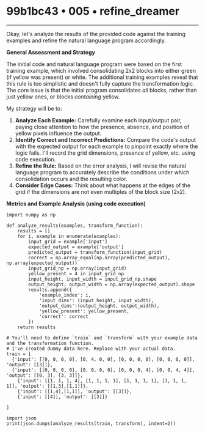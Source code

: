 # 99b1bc43 • 005 • refine_dreamer

---
Okay, let's analyze the results of the provided code against the training examples and refine the natural language program accordingly.

**General Assessment and Strategy**

The initial code and natural language program were based on the first training example, which involved consolidating 2x2 blocks into either green (if yellow was present) or white. The additional training examples reveal that this rule is too simplistic and doesn't fully capture the transformation logic. The core issue is that the initial program consolidates _all_ blocks, rather than just yellow ones, or blocks *containing* yellow.

My strategy will be to:

1.  **Analyze Each Example:** Carefully examine each input/output pair, paying close attention to how the presence, absence, and position of yellow pixels influence the output.
2.  **Identify Correct and Incorrect Predictions:** Compare the code's output with the expected output for each example to pinpoint exactly where the logic fails. I'll record the grid dimensions, presence of yellow, etc. using code execution.
3.  **Refine the Rule:** Based on the error analysis, I will revise the natural language program to accurately describe the conditions under which consolidation occurs and the resulting color.
4.  **Consider Edge Cases:** Think about what happens at the edges of the grid if the dimensions are not even multiples of the block size (2x2).

**Metrics and Example Analysis (using code execution)**
```tool_code
import numpy as np

def analyze_results(examples, transform_function):
    results = []
    for i, example in enumerate(examples):
        input_grid = example['input']
        expected_output = example['output']
        predicted_output = transform_function(input_grid)
        correct = np.array_equal(np.array(predicted_output), np.array(expected_output))
        input_grid_np = np.array(input_grid)
        yellow_present = 4 in input_grid_np
        input_height, input_width = input_grid_np.shape
        output_height, output_width = np.array(expected_output).shape
        results.append({
            'example_index': i,
            'input_dims': (input_height, input_width),
            'output_dims':(output_height, output_width),
            'yellow_present': yellow_present,
            'correct': correct
        })
    return results

# You'll need to define `train` and `transform` with your example data and the transformation function.
# I've created dummy data here. Replace with your actual data.
train = [
  {'input': [[0, 0, 0, 0], [0, 4, 0, 0], [0, 0, 0, 0], [0, 0, 0, 0]], 'output': [[3]]},
  {'input': [[0, 0, 0, 0], [0, 0, 0, 0], [0, 0, 0, 4], [0, 0, 4, 4]], 'output': [[0, 3], [3, 3]]},
    {'input': [[1, 1, 1, 4], [1, 1, 1, 1], [1, 1, 1, 1], [1, 1, 1, 1]], 'output': [[1,3],[1,1]]},
    {'input': [[1,4],[1,1]], 'output': [[3]]},
    {'input': [[4]], 'output': [[3]]}

]

import json
print(json.dumps(analyze_results(train, transform), indent=2))

```

